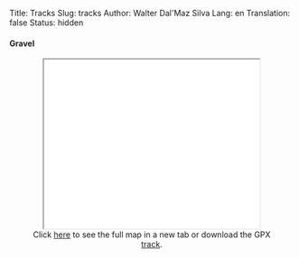 Title:       Tracks
Slug:        tracks
Author:      Walter Dal'Maz Silva
Lang:        en
Translation: false
Status:      hidden

#### Gravel

<figure align="center">
    <iframe 
        src   = "../media/2024-04-06-Chartreuse-Roche-Veyrand"
        width = "90%"
        height= "300px"
        title = "Adventure Track"
        >
    </iframe>
    <figcaption>
    Click <a href="../media/2024-04-06-Chartreuse-Roche-Veyrand" target="_blank">here</a> to see the full map in a new tab or download the GPX <a href="../media/2024-04-06-Chartreuse-Roche-Veyrand/track.gpx" target="_blank">track</a>.
    </figcaption>
</figure>

